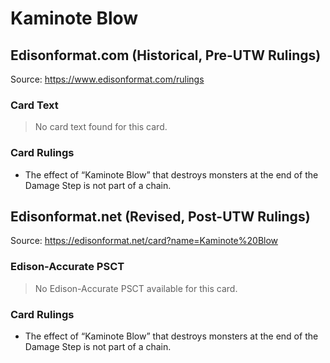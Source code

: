 # Kaminote Blow

## Edisonformat.com (Historical, Pre-UTW Rulings)

Source: https://www.edisonformat.com/rulings

### Card Text

> No card text found for this card.

### Card Rulings

*   The effect of “Kaminote Blow” that destroys monsters at the end of the Damage Step is not part of a chain.

## Edisonformat.net (Revised, Post-UTW Rulings)

Source: https://edisonformat.net/card?name=Kaminote%20Blow

### Edison-Accurate PSCT

> No Edison-Accurate PSCT available for this card.

### Card Rulings

*   The effect of “Kaminote Blow” that destroys monsters at the end of the Damage Step is not part of a chain.
            